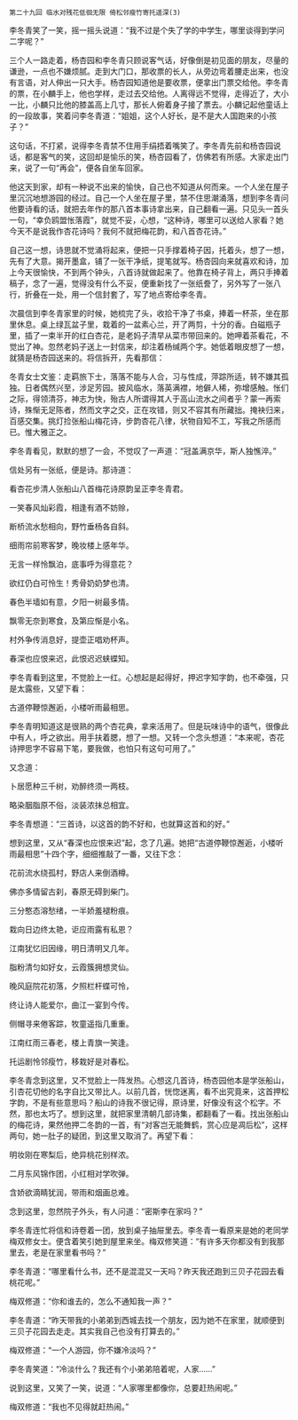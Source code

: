     第二十九回 临水对残花低徊无限 倚松邻瘦竹寄托遥深(3) 

   李冬青笑了一笑，摇一摇头说道：“我不过是个失了学的中学生，哪里谈得到学问二字呢？”

   三个人一路走着，杨杏园和李冬青只顾说客气话，好像倒是初见面的朋友，尽量的谦逊，一点也不嫌烦腻。走到大门口，那收票的长人，从旁边弯着腰走出来，也没有言语，对人伸出一只大手。杨杏园知道他是要收票，便拿出门票交给他。李冬青的票，在小麟手上，他也学样，走过去交给他。人离得远不觉得，走得近了，大小一比，小麟只比他的膝盖高上几寸，那长人俯着身子接了票去。小麟记起他童话上的一段故事，笑着问李冬青道：“姐姐，这个人好长，是不是大人国跑来的小孩子？”

   这句话，不打紧，说得李冬青禁不住用手绢捂着嘴笑了。李冬青先前和杨杏园说话，都是客气的笑，这回却是愉乐的笑，杨杏园看了，仿佛若有所感。大家走出门来，说了一句“再会”，便各自坐车回家。

   他这天到家，却有一种说不出来的愉快，自己也不知道从何而来。一个人坐在屋子里沉沉地想游园的经过。自己一个人坐在屋子里，禁不住思潮涌落，想到李冬青问他要诗看的话，就把去年作的那八首本事诗拿出来，自己翻看一遍。只见头一首头一句，“幸负鸥盟怅落霞”，就觉不妥，心想，“这种诗，哪里可以送给人家看？她今天不是说我作杏花诗吗？我何不就把梅花韵，和八首杏花诗。”

   自己这一想，诗思就不觉涌将起来，便把一只手撑着椅子因，托着头，想了一想，先有了大意。揭开墨盒，铺了一张干净纸，提笔就写。杨杏园向来就喜欢和诗，加上今天很愉快，不到两个钟头，八首诗就做起来了。他靠在椅子背上，两只手捧着稿子，念了一遍，觉得没有什么不妥，便重新找了一张纸誊了，另外写了一张八行，折叠在一处，用一个信封套了，写了地点寄给李冬青。

   次晨信到李冬青家里的时候，她梳完了头，收拾干净了书桌，捧着一杯茶，坐在那里休息。桌上绿瓦盆子里，栽着的一盆素心兰，开了两剪，十分的香。白磁瓶子里，插了一束半开的红白杏花，是老妈子清早从菜市带回来的。她呷着茶看花，不觉出了神。忽然老妈子送上一封信来，却注着杨缄两个字。她低着眼皮想了一想，就猜是杨杏园送来的。将信拆开，先看那信：

   冬青女士文鉴：走羁旅下士，落落不能与人合，习与性成，萍踪所适，转不嫌其孤独。日者偶然兴至，涉足芳园。披风临水，落英满襟，地僻人稀，弥增感触。怅们之际，得领清芬，神志为快，殆古人所谓得其人于高山流水之间者乎？蒙一再索诗，殊惭无足陈者，然而文字之交，正在攻错，则又不容其有所藏拙。掩袂归来，百感交集。挑灯捡张船山梅花诗，步韵杏花八律，状物自知不工，写我之所感而已。惟大雅正之。

   李冬青看见，默默的想了一会，不觉叹了一声道：“冠盖满京华，斯人独憔淬。”

   信处另有一张纸，便是诗。那诗道：

   看杏花步清人张船山八首梅花诗原韵呈正李冬青君。

   一笑春风灿彩霞，相逢有酒不妨赊，

   断桥流水愁相向，野竹垂杨各自斜。

   细雨帘前寒客梦，晚妆楼上感年华。

   无言一样怜飘泊，底事呼为得意花？

   欲红仍白可怜生！秀骨奶奶梦也清。

   春色半墙如有意，夕阳一树最多情。

   飘零无奈到寒食，及第应惭是小名。

   村外争传消息好，提壶正唱劝杯声。

   春深也应恨来迟，此恨迟迟蛱蝶知。

   李冬青看到这里，不觉脸上一红。心想起是起得好，押迟字知字韵，也不牵强，只是太露些，又望下看：

   古道停鞭惊邂逅，小楼听雨最相思。

   李冬青明知道这是很熟的两个杏花典，拿来活用了。但是玩味诗中的语气，很像此中有人，呼之欲出。用手扶着腮，想了一想。又转一个念头想道：“本来呢，杏花诗押思字不容易下笔，要我做，也怕只有这句可用了。”

   又念道：

   卜居愿种三千树，劝醉终须一两枝。

   略染胭脂原不俗，淡装浓抹总相宜。

   李冬青想道：“三首诗，以这首的韵不好和，也就算这首和的好。”

   想到这里，又从“春深也应恨来迟”起，念了几遍。她把“古道停鞭惊邂逅，小楼听雨最相思”十四个字，细细推敲了一番，又往下念：

   花前流水绕孤村，野店人来倒酒樽。

   佛亦多情留古刹，春原无碍到柴门。

   三分憨态溶愁绪，一半娇羞褪粉痕。

   栽向日边终太艳，讵应雨露有私恩？

   江南犹忆旧因缘，明日清明又几年。

   脂粉清匀如好女，云霞簇拥想灵仙。

   晚风庭院花初落，夕照栏杆蝶可怜，

   终让诗人能爱尔，曲江一宴到今传。

   侧帽寻来倦客踪，牧童遥指几重重。

   江南红雨三春老，楼上青旗一笑逢。

   托运剧怜邻瘦竹，移栽好是对春松。

   李冬青念到这里，又不觉脸上一阵发热。心想这几首诗，杨杏园他本是学张船山，引杏花切他的名字自比又带比人。以前几首，恍惚迷离，看不出究竟来，这首押松字韵，不是有些意思吗？船山的诗我不很记得，原诗里，好像没有这个松字。不然，那也太巧了。想到这里，就把家里清朝几部诗集，都翻看了一看。找出张船山的梅花诗，果然他押二冬韵的一首，有“对客岂无能舞鹤，赏心应是凋后松”，这样两句，她一肚子的疑团，到这里又取消了。再望下看：

   明妆刚在寒梨后，绝异桃花别样浓。

   二月东风锦作团，小红相对学吹弹。

   含娇欲滴睛犹润，带雨和烟画总难。

   念到这里，忽然院子外头，有人问道：“密斯李在家吗？”

   李冬青连忙将信和诗卷着一团，放到桌子抽屉里去。李冬青一看原来是她的老同学梅双修女士。便含着笑引她到屋里来坐。梅双修笑道：“有许多天你都没有到我那里去，老是在家里看书吗？”

   李冬青道：“哪里看什么书，还不是混混又一天吗？昨天我还跑到三贝子花园去看桃花呢。”

   梅双修道：“你和谁去的，怎么不通知我一声？”

   李冬青道：“昨天带我的小弟弟到西城去找一个朋友，因为她不在家里，就顺便到三贝子花园去走走。其实我自己也没有打算去的。”

   梅双修道：“一个人游园，你不嫌冷淡吗？”

   李冬青笑道：“冷淡什么？我还有个小弟弟陪着呢，人家……”

   说到这里，又笑了一笑，说道：“人家哪里都像你，总要赶热闹呢。”

   梅双修道：“我也不见得就赶热闹。”

